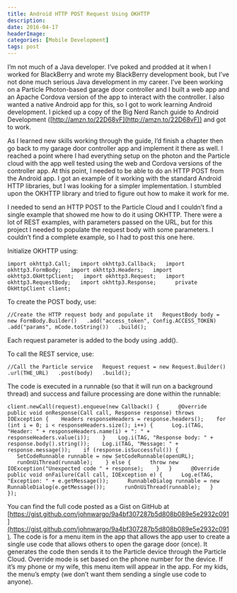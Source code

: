 ```yaml
---
title: Android HTTP POST Request Using OKHTTP
description: 
date: 2016-04-17
headerImage: 
categories: [Mobile Development]
tags: post
---
```


I’m not much of a Java developer. I’ve poked and prodded at it when I worked for BlackBerry and wrote my BlackBerry development book, but I’ve not done much serious Java development in my career. I’ve been working on a Particle Photon-based garage door controller and I built a web app and an Apache Cordova version of the app to interact with the controller. I also wanted a native Android app for this, so I got to work learning Android development. I picked up a copy of the Big Nerd Ranch guide to Android Development ([http://amzn.to/22D68vF](http://amzn.to/22D68vF)) and got to work.

As I learned new skills working through the guide, I’d finish a chapter then go back to my garage door controller app and implement it there as well. I reached a point where I had everything setup on the photon and the Particle cloud with the app well tested using the web and Cordova versions of the controller app. At this point, I needed to be able to do an HTTP POST from the Android app. I got an example of it working with the standard Android HTTP libraries, but I was looking for a simpler implementation. I stumbled upon the OKHTTP library and tried to figure out how to make it work for me.

I needed to send an HTTP POST to the Particle Cloud and I couldn’t find a single example that showed me how to do it using OKHTTP. There were a lot of REST examples, with parameters passed on the URL, but for this project I needed to populate the request body with some parameters. I couldn’t find a complete example, so I had to post this one here.

Initialize OKHTTP using:

`import okhttp3.Call;   import okhttp3.Callback;   import okhttp3.FormBody;   import okhttp3.Headers;   import okhttp3.OkHttpClient;   import okhttp3.Request;   import okhttp3.RequestBody;   import okhttp3.Response;      private OkHttpClient client;`

To create the POST body, use:

`//Create the HTTP request body and populate it   RequestBody body = new FormBody.Builder()   .add("access_token", Config.ACCESS_TOKEN)   .add("params", mCode.toString())   .build();`

Each request parameter is added to the body using .add().

To call the REST service, use:

`//Call the Particle service   Request request = new Request.Builder()   .url(THE_URL)   .post(body)   .build();`

The code is executed in a runnable (so that it will run on a background thread) and success and failure processing are done within the runnable:

`client.newCall(request).enqueue(new Callback() {      @Override   public void onResponse(Call call, Response response) throws IOException {    Headers responseHeaders = response.headers();    for (int i = 0; i < responseHeaders.size(); i++) {      Log.i(TAG, "Header: " + responseHeaders.name(i) + ": " + responseHeaders.value(i));    }    Log.i(TAG, "Response body: " + response.body().string());    Log.i(TAG, "Message: " + response.message());    if (response.isSuccessful()) {      SetCodeRunnable runnable = new SetCodeRunnable(openURL);      runOnUiThread(runnable);    } else {      throw new IOException("Unexpected code " + response);    }   }      @Override   public void onFailure(Call call, IOException e) {      Log.e(TAG, "Exception: " + e.getMessage());      RunnableDialog runnable = new RunnableDialog(e.getMessage());      runOnUiThread(runnable);   }   });`

You can find the full code posted as a Gist on GitHub at [https://gist.github.com/johnwargo/9a4bf307287b5d808b089e5e2932c091](https://gist.github.com/johnwargo/9a4bf307287b5d808b089e5e2932c091). The code is for a menu item in the app that allows the app user to create a single use code that allows others to open the garage door (once). It generates the code then sends it to the Particle device through the Particle Cloud. Override mode is set based on the phone number for the device. If it’s my phone or my wife, this menu item will appear in the app. For my kids, the menu’s empty (we don’t want them sending a single use code to anyone).